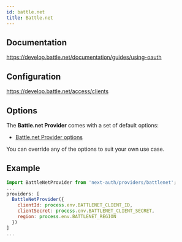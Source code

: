 ```yaml
---
id: battle.net
title: Battle.net
---
```


## Documentation

https://develop.battle.net/documentation/guides/using-oauth

## Configuration

https://develop.battle.net/access/clients

## Options

The **Battle.net Provider** comes with a set of default options:

- [Battle.net Provider options](https://github.com/nextauthjs/next-auth/blob/main/src/providers/battlenet.js)

You can override any of the options to suit your own use case.

## Example

```js
import BattleNetProvider from 'next-auth/providers/battlenet';
...
providers: [
  BattleNetProvider({
    clientId: process.env.BATTLENET_CLIENT_ID,
    clientSecret: process.env.BATTLENET_CLIENT_SECRET,
    region: process.env.BATTLENET_REGION
  })
]
...
```
